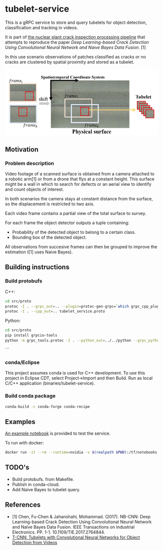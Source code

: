 # tubelet-service

This is a gRPC service to store and query tubelets for object detection, classification 
and tracking in videos.

It is part of [the nuclear plant crack inspection processing pipeline](https://github.com/nhorro/nuclear-plant-crack-inspection-pipeline) that attempts to reproduce the paper *Deep Learning-based Crack Detection Using Convolutional Neural Network and Naıve Bayes Data Fusion.* [1] 

In this use scenario observations of patches classified as cracks or no cracks are clustered by spatial proximity and stored as a tubelet. 

![Observations in consecutive frames](doc/assets/tubelets_in_crack_inspection.jpg)

## Motivation

### Problem description

Video footage of a scanned surface is obtained from a camera attached to a robotic arm[1] or from a drone that flys at a constant height. This surface might be a wall in which to search for defects or an aerial view to identify and count objects of interest.

In both scenarios the camera stays at constant distance from the surface, so the displacement is restricted to two axis.

Each video frame contains a partial view of the total surface to survey.

For each frame the object detector outputs a tuple containing:

- Probability of the detected object to belong to a certain class.
- Bounding box of the detected object.

All observations from succesive frames can then be grouped to improve the estimation ([1] uses Naive Bayes).

## Building instructions

### Build protobufs

C++:

```bash
cd src/proto
protoc -I . --grpc_out=.. --plugin=protoc-gen-grpc=`which grpc_cpp_plugin` tubelet_service.proto
protoc -I . --cpp_out=.. tubelet_service.proto
```

Python:

```bash
cd src/proto
pip install grpcio-tools
python -m grpc_tools.protoc -I . --python_out=../../python --grpc_python_out=../../python tubelet_service.proto
```

´´´

### conda/Eclipse

This project assumes conda is used for C++ development.
To use this project in Eclipse CDT, select Project->Import and then Build.
Run as local C/C++ application (binaries/tubelet-service).

### Build conda package

```bash
conda-build -c conda-forge conda-recipe
```

## Examples

[An example notebook](python/TubeletServiceTest.ipynb) is provided to test the service.

To run with docker:

```bash
docker run -it --rm --runtime=nvidia -v $(realpath $PWD):/tf/notebooks --name tensorflowdev1 --network="host" nhorro/tensorflow1.12-py3-jupyter-opencv:1.1.0
```

## TODO's

- Build protobufs. from Makefile.
- Publish in conda-cloud.
- Add Naive Bayes to tubelet query.

## References

- [1] Chen, Fu-Chen & Jahanshahi, Mohammad. (2017). NB-CNN: Deep  Learning-based Crack Detection Using Convolutional Neural Network and  Naïve Bayes Data Fusion. IEEE Transactions on Industrial Electronics. PP. 1-1. 10.1109/TIE.2017.2764844.
- [T-CNN: Tubelets with Convolutional Neural Networks for Object Detection from Videos](https://www.youtube.com/watch?v=kM6ZOA0GIwo)
